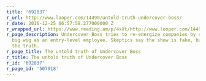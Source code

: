```yaml
---
title: '692837'
r_url: http://www.looper.com/14490/untold-truth-undercover-boss/
r_date: 2016-12-25 06:57:58.277000000 Z
r_wrapped_url: https://www.reading.am/p/4xXt/http://www.looper.com/14490/untold-truth-undercover-boss/
r_page_description: Undercover Boss tries to re-energize companies by disguising a
  big wig as an entry-level employee. Skeptics say the show is fake, but we've uncovered
  the truth.
r_page_title: The untold truth of Undercover Boss
r_title: The untold truth of Undercover Boss
r_id: '692837'
r_page_id: '507918'
---
```


